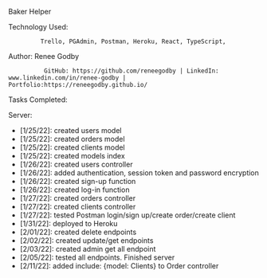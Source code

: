 Baker Helper

Technology Used:

             Trello, PGAdmin, Postman, Heroku, React, TypeScript, 



Author:  Renee Godby

              GitHub: https://github.com/reneegodby | LinkedIn: www.linkedin.com/in/renee-godby | Portfolio:https://reneegodby.github.io/

Tasks Completed:


Server: 
- [1/25/22]: created users model
- [1/25/22]: created orders model
- [1/25/22]: created clients model
- [1/25/22]: created models index
- [1/26/22]: created users controller
- [1/26/22]: added authentication, session token and password encryption
- [1/26/22]: created sign-up function
- [1/26/22]: created log-in function
- [1/27/22]: created orders controller
- [1/27/22]: created clients controller
- [1/27/22]: tested Postman login/sign up/create order/create client
- [1/31/22]: deployed to Heroku 
- [2/01/22]: created delete endpoints
- [2/02/22]: created update/get endpoints
- [2/03/22]: created admin get all endpoint
- [2/05/22]: tested all endpoints. Finished server
- [2/11/22]: added include: {model: Clients} to Order controller


